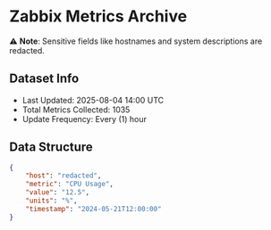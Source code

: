 # Zabbix Metrics Archive

⚠️ **Note**: Sensitive fields like hostnames and system descriptions are redacted.

## Dataset Info
- Last Updated: 2025-08-04 14:00 UTC
- Total Metrics Collected: 1035
- Update Frequency: Every (1) hour

## Data Structure
```json
{
    "host": "redacted",
    "metric": "CPU Usage",
    "value": "12.5",
    "units": "%",
    "timestamp": "2024-05-21T12:00:00"
}
```
